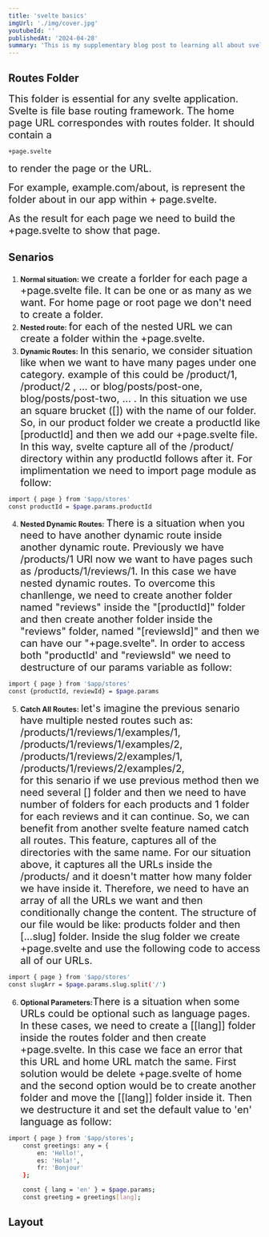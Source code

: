 ```yaml
---
title: 'svelte basics'
imgUrl: './img/cover.jpg'
youtubeId: ''
publishedAt: '2024-04-28'
summary: 'This is my supplementary blog post to learning all about svelte!'
---
```


## Routes Folder

<span style="font-size:20px;">This folder is essential for any svelte application.
Svelte is file base routing framework.
The home page URL correspondes with routes folder. It should contain a </span>

```bash
+page.svelte
```

<span style="font-size:20px;">
to render the page or the URL.</span>

<span style="font-size:20px;">For example, example.com/about, is represent the folder about in our app within + page.svelte.</span>

<span style="font-size:20px;">As the result for each page we need to build the +page.svelte to show that page.</span>

## Senarios

1. **Normal situation:** <span style="font-size:20px;">we create a forlder for each page a +page.svelte file. It can be one or as many as we want. For home page or root page we don't need to create a folder.</span>
2. **Nested route:** <span style="font-size:20px;">for each of the nested URL we can create a folder within the +page.svelte.</span>
3. **Dynamic Routes:** <span style="font-size:20px;">In this senario, we consider situation like when we want to have many pages under one category. example of this could be /product/1, /product/2 , ... or blog/posts/post-one, blog/posts/post-two, ... . In this situation we use an square brucket ([]) with the name of our folder. So, in our product folder we create a productId like [productId] and then we add our +page.svelte file. In this way, svelte capture all of the /product/ directory within any productId follows after it. For implimentation we need to import page module as follow:</span>

```bash
import { page } from '$app/stores'
const productId = $page.params.productId
```

4. **Nested Dynamic Routes:** <span style="font-size:20px;">There is a situation when you need to have another dynamic route inside another dynamic route. Previously we have /products/1 URl now we want to have pages such as /products/1/reviews/1. In this case we have nested dynamic routes. To overcome this chanllenge, we need to create another folder named "reviews" inside the "[productId]" folder and then create another folder inside the "reviews" folder, named "[reviewsId]" and then we can have our "+page.svelte". In order to access both "productId' and "reviewsId" we need to destructure of our params variable as follow:</span>

```bash
import { page } from '$app/stores'
const {productId, reviewId} = $page.params
```

5. **Catch All Routes:** <span style="font-size:20px;">let's imagine the previous senario have multiple nested routes such as:
   /products/1/reviews/1/examples/1,  
   /products/1/reviews/1/examples/2,  
   /products/1/reviews/2/examples/1,  
   /products/1/reviews/2/examples/2,  
   for this senario if we use previous method then we need several [] folder and then we need to have number of folders for each products and 1 folder for each reviews and it can continue. So, we can benefit from another svelte feature named catch all routes. This feature, captures all of the directories with the same name. For our situation above, it captures all the URLs inside the /products/ and it doesn't matter how many folder we have inside it. Therefore, we need to have an array of all the URLs we want and then conditionally change the content. The structure of our file would be like: products folder and then [...slug] folder. Inside the slug folder we create +page.svelte and use the following code to access all of our URLs.</span>

```bash
import { page } from '$app/stores'
const slugArr = $page.params.slug.split('/')
```

6. **Optional Parameters:**<span style="font-size:20px;">There is a situation when some URLs could be optional such as language pages. In these cases, we need to create a [[lang]] folder inside the routes folder and then create +page.svelte. In this case we face an error that this URL and home URL match the same. First solution would be delete +page.svelte of home and the second option would be to create another folder and move the [[lang]] folder inside it. Then we destructure it and set the default value to 'en' language as follow: </span>

```bash
import { page } from '$app/stores';
	const greetings: any = {
		en: 'Hello!',
		es: 'Hola!',
		fr: 'Bonjour'
	};

	const { lang = 'en' } = $page.params;
	const greeting = greetings[lang];
```

## Layout
